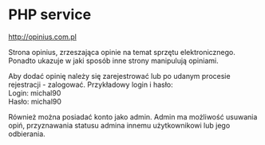 # PHP service

http://opinius.com.pl

Strona opinius, zrzeszająca opinie na temat sprzętu elektronicznego. Ponadto ukazuje w jaki sposób inne strony manipulują opiniami.

Aby dodać opinię należy się zarejestrować lub po udanym procesie rejestracji - zalogować.
Przykładowy login i hasło:<br>
Login: michal90 <br>
Hasło: michal90

Również można posiadać konto jako admin. Admin ma możliwość usuwania opiń, przyznawania statusu admina innemu użytkownikowi lub jego odbierania.
